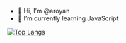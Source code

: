 - 👋 Hi, I’m @aroyan
- 🌱 I’m currently learning JavaScript



[![Top Langs](https://github-readme-stats.vercel.app/api/top-langs/?username=aroyan&layout=compact)](https://github.com/aroyan?tab=repositories)
<!--[![Aroyan's GitHub stats](https://github-readme-stats.vercel.app/api?username=aroyan)](https://github.com/aroyan/?tab=repositories)-->
